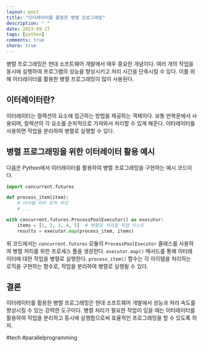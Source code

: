 ```yaml
---
layout: post
title: "이터레이터를 활용한 병렬 프로그래밍"
description: " "
date: 2023-09-17
tags: [python]
comments: true
share: true
---
```


병렬 프로그래밍은 현대 소프트웨어 개발에서 매우 중요한 개념이다. 여러 개의 작업을 동시에 실행하여 프로그램의 성능을 향상시키고 처리 시간을 단축시킬 수 있다. 이를 위해 이터레이터를 활용한 병렬 프로그래밍이 많이 사용된다.

## 이터레이터란?

이터레이터는 컬렉션의 요소에 접근하는 방법을 제공하는 객체이다. 보통 반복문에서 사용되며, 컬렉션의 각 요소를 순차적으로 가져와서 처리할 수 있게 해준다. 이터레이터를 사용하면 작업을 분리하여 병렬로 실행할 수 있다.

## 병렬 프로그래밍을 위한 이터레이터 활용 예시

다음은 Python에서 이터레이터를 활용하여 병렬 프로그래밍을 구현하는 예시 코드이다.

```python
import concurrent.futures

def process_item(item):
    # 아이템 처리 로직 작성
    # ...

with concurrent.futures.ProcessPoolExecutor() as executor:
    items = [1, 2, 3, 4, 5]  # 병렬로 처리할 작업 리스트
    results = executor.map(process_item, items)
```

위 코드에서는 `concurrent.futures` 모듈의 `ProcessPoolExecutor` 클래스를 사용하여 병렬 처리를 위한 프로세스 풀을 생성한다. `executor.map()` 메서드를 통해 이터레이터에 대한 작업을 병렬로 실행한다. `process_item()` 함수는 각 아이템을 처리하는 로직을 구현하는 함수로, 작업을 분리하여 병렬로 실행될 수 있다.

## 결론

이터레이터를 활용한 병렬 프로그래밍은 현대 소프트웨어 개발에서 성능과 처리 속도를 향상시킬 수 있는 강력한 도구이다. 병렬 처리가 필요한 작업이 있을 때는 이터레이터를 활용하여 작업을 분리하고 동시에 실행함으로써 효율적인 프로그래밍을 할 수 있도록 하자.

#tech #parallelprogramming